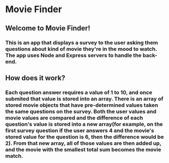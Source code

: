 # Movie Finder

## Welcome to Movie Finder!

### This is an app that displays a survey to the user asking them questions about kind of movie they're in the mood to watch. The app uses Node and Express servers to handle the back-end.

## How does it work?

### Each question answer requires a value of 1 to 10, and once submited that value is stored into an array. There is an array of stored movie objects that have pre-determined values taken the same questions on the survey. Both the user values and movie values are compared and the difference of each question's value is stored into a new array(for example, on the first survey question if the user answers 4 and the movie's stored value for the question is 6, then the difference would be 2). From that new array, all of those values are then added up, and the movie with the smallest total sum becomes the movie match.





